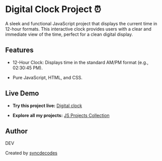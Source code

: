 # Digital Clock Project ⏰

A sleek and functional JavaScript project that displays the current time in 12-hour formats. This interactive clock provides users with a clear and immediate view of the time, perfect for a clean digital display.

## Features

- 12-Hour Clock: Displays time in the standard AM/PM format (e.g., 02:30:45 PM).

- Pure JavaScript, HTML, and CSS.

## Live Demo

* **Try this project live:** [Digital clock](https://syncdecodes.github.io/JS_PROJECTS/03_DIGITAL_CLOCK/)

* **Explore all my projects:** [JS Projects Collection](https://syncdecodes.github.io/JS_PROJECTS/)

## Author
DEV

Created by [syncdecodes](https://github.com/syncdecodes)
